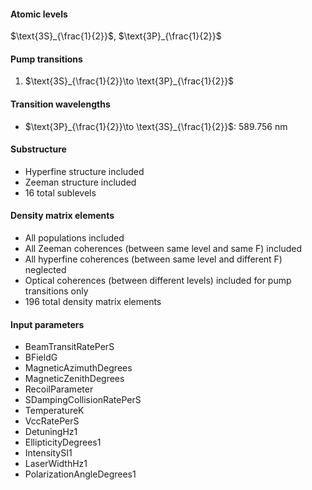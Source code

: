 #### Atomic levels

$\text{3S}_{\frac{1}{2}}$, $\text{3P}_{\frac{1}{2}}$

#### Pump transitions

1. $\text{3S}_{\frac{1}{2}}\to \text{3P}_{\frac{1}{2}}$

#### Transition wavelengths

- $\text{3P}_{\frac{1}{2}}\to \text{3S}_{\frac{1}{2}}$: 589.756 nm

#### Substructure

- Hyperfine structure included
- Zeeman structure included
- 16 total sublevels

#### Density matrix elements

- All populations included
- All Zeeman coherences (between same level and same F) included
- All hyperfine coherences (between same level and different F) neglected
- Optical coherences (between different levels) included for pump transitions only
- 196 total density matrix elements

#### Input parameters

- BeamTransitRatePerS
- BFieldG
- MagneticAzimuthDegrees
- MagneticZenithDegrees
- RecoilParameter
- SDampingCollisionRatePerS
- TemperatureK
- VccRatePerS
- DetuningHz1
- EllipticityDegrees1
- IntensitySI1
- LaserWidthHz1
- PolarizationAngleDegrees1